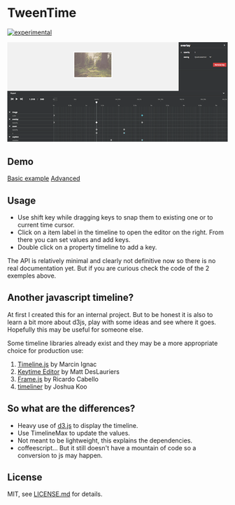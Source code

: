 # TweenTime

[![experimental](http://badges.github.io/stability-badges/dist/experimental.svg)](http://github.com/badges/stability-badges)

![screenshot](screenshot.png)

## Demo

[Basic example](http(s)://idflood.github.io/TweenTime/examples/basic.html)
[Advanced](http(s)://idflood.github.io/TweenTime/examples/advanced.html)

## Usage

- Use shift key while dragging keys to snap them to existing one or to current time cursor.
- Click on a item label in the timeline to open the editor on the right. From there you can set values and add keys.
- Double click on a property timeline to add a key.

The API is relatively minimal and clearly not definitive now so there is no real documentation yet. But if you are curious check the code of the 2 exemples above.

## Another javascript timeline?

At first I created this for an internal project. But to be honest it is also to learn a bit more about d3js, play with some ideas and see where it goes. Hopefully this may be useful for someone else.

Some timeline libraries already exist and they may be a more appropriate choice for production use:

1. [Timeline.js](https://github.com/vorg/timeline.js) by Marcin Ignac
2. [Keytime Editor](https://github.com/mattdesl/keytime-editor/) by Matt DesLauriers
3. [Frame.js](https://github.com/mrdoob/frame.js/) by Ricardo Cabello
4. [timeliner](https://github.com/zz85/timeliner) by Joshua Koo

## So what are the differences?

- Heavy use of [d3.js](http://d3js.org/) to display the timeline.
- Use TimelineMax to update the values.
- Not meant to be lightweight, this explains the dependencies.
- coffeescript... But it still doesn't have a mountain of code so a conversion to js may happen.

## License

MIT, see [LICENSE.md](http://github.com/idflood/TweenTime/blob/master/LICENSE.md) for details.